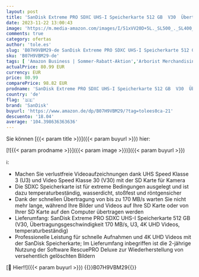 ```yaml
---
layout: post
title: 'SanDisk Extreme PRO SDXC UHS-I Speicherkarte 512 GB  V30  Übertragungsgeschwindigkeit 170 MB/s  U3  4K-UHD-Videos  temperaturbeständig '
date: 2023-11-22 13:00:43
image: 'https://m.media-amazon.com/images/I/51xVV20D+5L._SL500_._SL400_.jpg'
comments: true
category: ofertas
author: 'tole.es'
slug: 'B07H9VBM29-de SanDisk Extreme PRO SDXC UHS-I Speicherkarte 512 GB V30...'
sku: 'B07H9VBM29-de'
tags: [ 'Amazon Business | Sommer-Rabatt-Aktion','Arborist Merchandising Root','Computer & Zubehör','Datenspeicher','Externe Datenspeicher','SecureDigital-Cards','Self Service','Special Features Stores','Speicherkarten','Speicherkarten & USB-Sticks','Stores','a4cbee59-f823-40fe-831a-7de64f655f6f_0','a4cbee59-f823-40fe-831a-7de64f655f6f_9901','e26659c6-d1cd-45cb-800b-2f9b432b8572_0','e26659c6-d1cd-45cb-800b-2f9b432b8572_1301','sandisk','🇩🇪', ]
actualPrice: 80.99 EUR
currency: EUR
price: 80.99
comparePrice: 98.82 EUR
prodname: 'SanDisk Extreme PRO SDXC UHS-I Speicherkarte 512 GB  V30  Übertragungsgeschwindigkeit 170 MB/s  U3  4K-UHD-Videos  temperaturbeständig '
country: 'de'
flag: '🇩🇪'
brand: 'SanDisk'
buyurl: 'https://www.amazon.de/dp/B07H9VBM29/?tag=tolees0ca-21'
descuento: '18.04'
average: '104.398636363636'
---
```


Sie können [{{< param title >}}]({{< param buyurl >}}) hier:

[![{{< param prodname >}}]({{< param image >}})]({{< param buyurl >}})

ℹ️:

- Machen Sie verlustfreie Videoaufzeichnungen dank UHS Speed Klasse 3 (U3) und Video Speed Klasse 30 (V30) mit der SD Karte für Kamera
- Die SDXC Speicherkarte ist für extreme Bedingungen ausgelegt und ist dazu temperaturbeständig, wasserdicht, stoßfest und röntgensicher
- Dank der schnellen Übertragung von bis zu 170 MB/s warten Sie nicht mehr lange, während Ihre Bilder und Videos auf Ihre SD Karte oder von Ihrer SD Karte auf den Computer übertragen werden
- Lieferumfang: SanDisk Extreme PRO SDXC UHS-I Speicherkarte 512 GB (V30, Übertragungsgeschwindigkeit 170 MB/s, U3, 4K UHD Videos, temperaturbeständig)
- Professionelle Leistung für schnelle Aufnahmen und 4K UHD Videos mit der SanDisk Speicherkarte; Im Lieferumfang inbegriffen ist die 2-jährige Nutzung der Software RescuePRO Deluxe zur Wiederherstellung von versehentlich gelöschten Bildern

[🛒 Hier!!]({{< param buyurl >}})
{{<world>}}B07H9VBM29{{</world>}}
